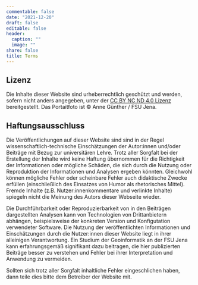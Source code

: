```yaml
---
commentable: false
date: "2021-12-20"
draft: false
editable: false
header:
  caption: ""
  image: ""
share: false
title: Terms
---
```



## Lizenz

Die Inhalte dieser Website sind urheberrechtlich geschützt und werden, sofern nicht anders angegeben, unter der [CC BY NC ND 4.0 Lizenz](https://creativecommons.org/licenses/by-nc-nd/4.0) bereitgestellt.
Das Portaitfoto ist © Anne Günther / FSU Jena.

## Haftungsausschluss

Die Veröffentlichungen auf dieser Website sind sind in der Regel wissenschaftlich-technische Einschätzungen der Autor:innen und/oder Beiträge mit Bezug zur universitären Lehre. Trotz aller Sorgfalt bei der Erstellung der Inhalte wird keine Haftung übernommen für die Richtigkeit der Informationen oder mögliche Schäden, die sich durch die Nutzung oder Reproduktion der Informationen und Analysen ergeben könnten. Gleichwohl können mögliche Fehler oder scheinbare Fehler auch didaktische Zwecke erfüllen (einschließlich des Einsatzes von Humor als rhetorisches Mittel). Fremde Inhalte (z.B. Nutzer:innenkommentare und verlinkte Inhalte) spiegeln nicht die Meinung des Autors dieser Webseite wieder.

Die Durchführbarkeit oder Reproduzierbarkeit von in den Beiträgen dargestellten Analysen kann von Technologien von Drittanbietern abhängen, beispielsweise der konkreten Version und Konfigutation verwendeter Software. Die Nutzung der veröffentlichten Informationen und Einschätzungen durch die Nutzer:innen dieser Website liegt in ihrer alleinigen Verantwortung. Ein Studium der Geoinformatik an der FSU Jena kann erfahrungsgemäß signifikant dazu beitragen, die hier publizierten Beiträge besser zu verstehen und Fehler bei ihrer Interpretation und Anwendung zu vermeiden.

Sollten sich trotz aller Sorgfalt inhaltliche Fehler eingeschlichen haben, dann teile dies bitte dem Betreiber der Website mit.
